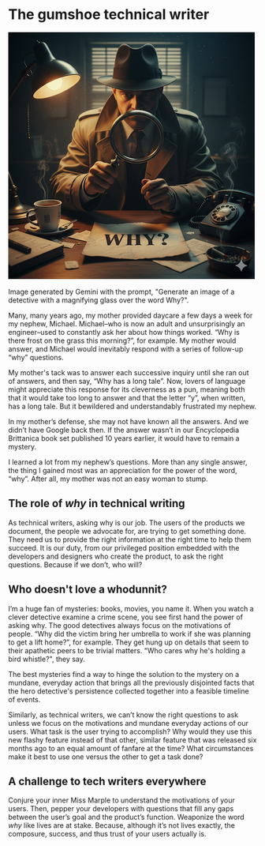 # The gumshoe technical writer

![Image of a detective holding a magnifying glass over the word Why](../images/Gemini_Generated_Image_detective.png)

<p class="mini">Image generated by Gemini with the prompt, "Generate an image of a detective with a magnifying glass over the word Why?".</p>

Many, many years ago, my mother provided daycare a few days a week for my nephew, Michael. Michael–who is now an adult and unsurprisingly an engineer–used to constantly ask her about how things worked. “Why is there frost on the grass this morning?”, for example. My mother would answer, and Michael would inevitably respond with a series of follow-up “why” questions. 

My mother's tack was to answer each successive inquiry until she ran out of answers, and then say, “Why has a long tale”. Now, lovers of language might appreciate this response for its cleverness as a pun, meaning both that it would take too long to answer and that the letter “y”, when written, has a long tale. But it bewildered and understandably frustrated my nephew. 

In my mother’s defense, she may not have known all the answers. And we didn’t have Google back then. If the answer wasn’t in our Encyclopedia Brittanica book set published 10 years earlier, it would have to remain a mystery.

I learned a lot from my nephew’s questions. More than any single answer, the thing I gained most was an appreciation for the power of the word, “why”. After all, my mother was not an easy woman to stump.

## The role of *why* in technical writing

As technical writers, asking why is our job. The users of the products we document, the people we advocate for, are trying to get something done. They need us to provide the right information at the right time to help them succeed. It is our duty, from our privileged position embedded with the developers and designers who create the product, to ask the right questions. Because if we don’t, who will?

## Who doesn't love a whodunnit?

I’m a huge fan of mysteries: books, movies, you name it. When you watch a clever detective examine a crime scene, you see first hand the power of asking why. The good detectives always focus on the motivations of people. “Why did the victim bring her umbrella to work if she was planning to get a lift home?”, for example. They get hung up on details that seem to their apathetic peers to be trivial matters. "Who cares why he's holding a bird whistle?", they say. 

The best mysteries find a way to hinge the solution to the mystery on a mundane, everyday action that brings all the previously disjointed facts that the hero detective's persistence collected together into a feasible timeline of events.

Similarly, as technical writers, we can’t know the right questions to ask unless we focus on the motivations and mundane everyday actions of our users. What task is the user trying to accomplish? Why would they use this new flashy feature instead of that other, similar feature that was released six months ago to an equal amount of fanfare at the time? What circumstances make it best to use one versus the other to get a task done?

## A challenge to tech writers everywhere

Conjure your inner Miss Marple to understand the motivations of your users. Then, pepper your developers with questions that fill any gaps between the user’s goal and the product’s function. Weaponize the word *why* like lives are at stake. Because, although it’s not lives exactly, the composure, success, and thus trust of your users actually is.
